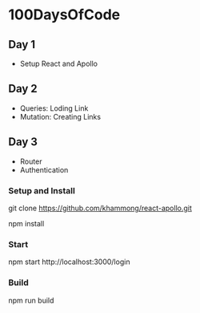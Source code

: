 # 100DaysOfCode
## Day 1
- Setup React and Apollo

## Day 2 
- Queries: Loding Link
- Mutation: Creating Links

## Day 3
- Router
- Authentication


### Setup and Install 
git clone https://github.com/khammong/react-apollo.git

npm install

### Start 
npm start
http://localhost:3000/login

### Build

npm run build
